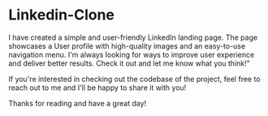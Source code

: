 # Linkedin-Clone

I have created a simple and user-friendly LinkedIn landing page. The page showcases a User profile with high-quality images and an easy-to-use navigation menu. I'm always looking for ways to improve user experience and deliver better results. Check it out and let me know what you think!"

If you're interested in checking out the codebase of the project, feel free to reach out to me and I'll be happy to share it with you!

Thanks for reading and have a great day!
